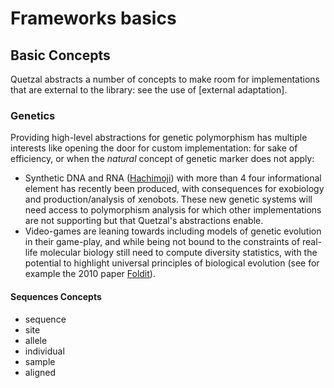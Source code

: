 # Frameworks basics

## Basic Concepts

Quetzal abstracts a number of concepts to make room for implementations that are
external to the library: see the use of [external adaptation].

### Genetics

Providing high-level abstractions for genetic polymorphism has multiple interests
like opening the door for custom implementation: for sake of efficiency,
or when the *natural* concept of genetic marker does not apply:

- Synthetic DNA and RNA ([Hachimoji](https://www.science.org/doi/10.1126/science.aat0971))
  with more than 4 four informational element has recently been produced,
  with consequences for exobiology and production/analysis of xenobots. These new
  genetic systems will need access to polymorphism analysis for which other implementations
  are not supporting but that Quetzal's abstractions enable.
- Video-games are leaning towards including models of genetic evolution in their
  game-play, and while being not bound to the constraints of real-life molecular biology
  still need to compute diversity statistics, with the potential to highlight universal principles
  of biological evolution (see for example the 2010 paper [Foldit](https://en.wikipedia.org/wiki/Foldit)).

#### Sequences Concepts

- sequence
- site
- allele
- individual
- sample
- aligned

